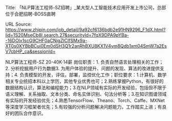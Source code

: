 Title: 「NLP算法工程师-SZ招聘」_某大型人工智能技术应用开发上市公司，总部位于合肥招聘-BOSS直聘

URL Source: https://www.zhipin.com/job_detail/9a92cf6136bdb2e91HN9296_F1dX.html?lid=1S20MseCb8l.search.27&securityId=7fqX9DPA9pYBa--16DOlx1scG9CHF0aCNjgZlCIfSMx9a-XT0s0XYBbBCui0Em0dSH3Q1r2anRhBXU8KX1V4ym8Qdb1xm04SmW7a2EsV7cbHP_ca&sessionId=

NLP算法工程师-SZ
                            20-40K·14薪
岗位职责：1. 负责自然语言处理相关的工作；2. 分析挖掘用户行为数据3. 为用户体验的提升、问题的发现、算法的改进提供支持；4. 负责模型的开发，评估，部署，监控优化工作；职位要求：1.计算机、数学相关专业统招本科以上学历，其他专业优秀也可；2.熟练掌握Python，有很好的数据结构认识，算法和编程能力；3.在NLP领域有实际的开发经验，包括但不限于语义理解、关系抽取、文本分类、命名实体识别、句法分析等；3.在知识图谱领域有实际的开发经验优先；4.熟悉TensorFlow、Theano、Torch、Caffe、MXNet等深度学习框架者优先；5.有较强的分析问题解决问题能力，工作踏实上进；有良好的团队合作意识。